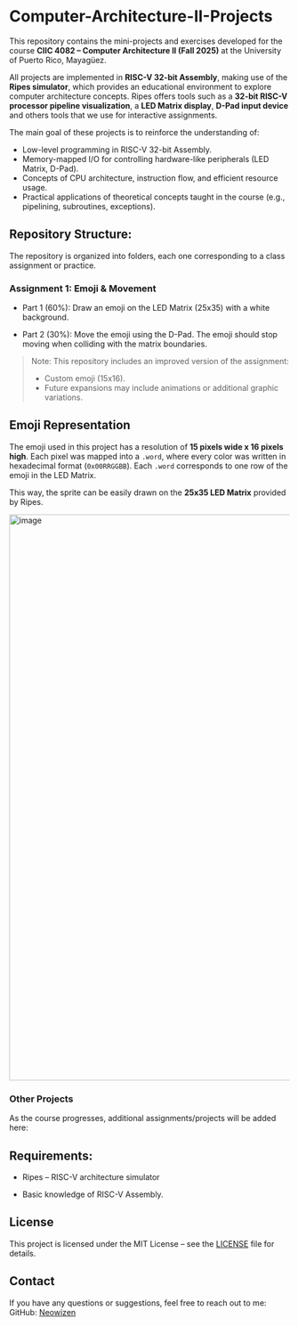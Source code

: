 # Computer-Architecture-II-Projects

This repository contains the mini-projects and exercises developed for the course  **CIIC 4082 – Computer Architecture II (Fall 2025)** at the University of Puerto Rico, Mayagüez.

All projects are implemented in **RISC-V 32-bit Assembly**, making use of the  **Ripes simulator**, which provides an educational environment to explore computer architecture concepts.  Ripes offers tools such as a **32-bit RISC-V processor pipeline visualization**,  a **LED Matrix display**, **D-Pad input device** and others tools that we use for interactive assignments.  

The main goal of these projects is to reinforce the understanding of:  
- Low-level programming in RISC-V 32-bit Assembly.  
- Memory-mapped I/O for controlling hardware-like peripherals (LED Matrix, D-Pad).  
- Concepts of CPU architecture, instruction flow, and efficient resource usage.  
- Practical applications of theoretical concepts taught in the course (e.g., pipelining, subroutines, exceptions).  

## Repository Structure:

The repository is organized into folders, each one corresponding to a class assignment or practice.

### Assignment 1: Emoji & Movement

- Part 1 (60%): Draw an emoji on the LED Matrix (25x35) with a white background.

- Part 2 (30%): Move the emoji using the D-Pad. The emoji should stop moving when colliding with the matrix boundaries.

> Note: This repository includes an improved version of the assignment:
> - Custom emoji (15x16).
> - Future expansions may include animations or additional graphic variations.

## Emoji Representation

The emoji used in this project has a resolution of **15 pixels wide x 16 pixels high**. Each pixel was mapped into a `.word`, where every color was written in hexadecimal format (`0x00RRGGBB`).  Each `.word` corresponds to one row of the emoji in the LED Matrix.  

This way, the sprite can be easily drawn on the **25x35 LED Matrix** provided by Ripes.


<img width="1918" height="1017" alt="image" src="https://github.com/user-attachments/assets/ab5ba1a8-9e1e-408f-85fe-17ce76191f42" />


### Other Projects

As the course progresses, additional assignments/projects will be added here:

## Requirements:

- Ripes – RISC-V architecture simulator

- Basic knowledge of RISC-V Assembly.

## License
This project is licensed under the MIT License – see the [LICENSE](LICENSE) file for details.


## Contact
If you have any questions or suggestions, feel free to reach out to me:
GitHub: [Neowizen](https://github.com/Yamil-Serrano)
